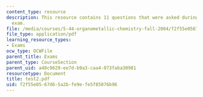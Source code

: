 ```yaml
---
content_type: resource
description: This resource contains 11 questions that were asked during the final
  exam.
file: /media/courses/5-44-organometallic-chemistry-fall-2004/f2f55e0567d65a2bfe9efe5f85076b96_test2.pdf
file_type: application/pdf
learning_resource_types:
- Exams
ocw_type: OCWFile
parent_title: Exams
parent_type: CourseSection
parent_uid: a40c9629-ee7d-b9a3-caa4-073faba30981
resourcetype: Document
title: test2.pdf
uid: f2f55e05-67d6-5a2b-fe9e-fe5f85076b96
---
```

